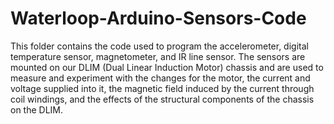 # Waterloop-Arduino-Sensors-Code

This folder contains the code used to program the accelerometer, digital temperature sensor, magnetometer, and IR line sensor. The sensors are mounted on our DLIM (Dual Linear Induction Motor) chassis and are used to measure and experiment with the changes for the motor, the current and voltage supplied into it, the magnetic field induced by the current through coil windings, and the effects of the structural components of the chassis on the DLIM.
